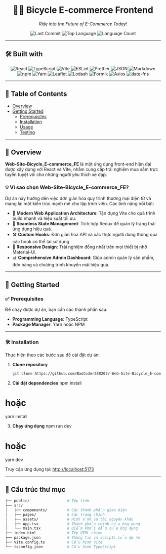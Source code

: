 <h1 align="center">🚴‍♂️ Bicycle E-commerce Frontend</h1>

<p align="center"><em>Ride into the Future of E-Commerce Today!</em></p>

<p align="center">
  <img src="https://img.shields.io/github/last-commit/BaoCoder288203/-Web-Site-Bicycle_E-commerce_FE?style=flat-square" alt="Last Commit">
  <img src="https://img.shields.io/github/languages/top/BaoCoder288203/-Web-Site-Bicycle_E-commerce_FE?style=flat-square" alt="Top Language">
  <img src="https://img.shields.io/github/languages/count/BaoCoder288203/-Web-Site-Bicycle_E-commerce_FE?style=flat-square" alt="Language Count">
</p>

---

## 🛠️ Built with

<p align="center">
  <img src="https://img.shields.io/badge/React-20232A?style=for-the-badge&logo=react&logoColor=61DAFB" alt="React">
  <img src="https://img.shields.io/badge/TypeScript-3178C6?style=for-the-badge&logo=typescript&logoColor=white" alt="TypeScript">
  <img src="https://img.shields.io/badge/Vite-646CFF?style=for-the-badge&logo=vite&logoColor=white" alt="Vite">
  <img src="https://img.shields.io/badge/ESLint-4B32C3?style=for-the-badge&logo=eslint&logoColor=white" alt="ESLint">
  <img src="https://img.shields.io/badge/Prettier-F7B93E?style=for-the-badge&logo=prettier&logoColor=black" alt="Prettier">
  <img src="https://img.shields.io/badge/JSON-000000?style=for-the-badge&logo=json&logoColor=white" alt="JSON">
  <img src="https://img.shields.io/badge/Markdown-000000?style=for-the-badge&logo=markdown&logoColor=white" alt="Markdown">
  <img src="https://img.shields.io/badge/npm-CB3837?style=for-the-badge&logo=npm&logoColor=white" alt="npm">
  <img src="https://img.shields.io/badge/Yarn-2C8EBB?style=for-the-badge&logo=yarn&logoColor=white" alt="Yarn">
  <img src="https://img.shields.io/badge/Leaflet-199900?style=for-the-badge&logo=leaflet&logoColor=white" alt="Leaflet">
  <img src="https://img.shields.io/badge/Lodash-3492FF?style=for-the-badge&logo=lodash&logoColor=white" alt="Lodash">
  <img src="https://img.shields.io/badge/Formik-3B3B3B?style=for-the-badge&logo=formik&logoColor=white" alt="Formik">
  <img src="https://img.shields.io/badge/Axios-5A29E4?style=for-the-badge&logo=axios&logoColor=white" alt="Axios">
  <img src="https://img.shields.io/badge/date--fns-FF4D4D?style=for-the-badge&logoColor=white" alt="date-fns">
</p>

---

## 📑 Table of Contents

- [Overview](#overview)
- [Getting Started](#getting-started)  
  - [Prerequisites](#prerequisites)  
  - [Installation](#installation)  
  - [Usage](#usage)  
  - [Testing](#testing)

---

## 📖 Overview

**Web-Site-Bicycle_E-commerce_FE** là một ứng dụng front-end hiện đại được xây dựng với React và Vite, nhằm cung cấp trải nghiệm mua sắm trực tuyến tuyệt vời cho những người yêu thích xe đạp.

### 💡 Vì sao chọn Web-Site-Bicycle_E-commerce_FE?

Dự án này hướng đến việc đơn giản hóa quy trình thương mại điện tử và mang lại một kiến trúc mạnh mẽ cho lập trình viên. Các tính năng nổi bật:

- 🚀 **Modern Web Application Architecture**: Tận dụng Vite cho quá trình build nhanh và hiệu suất tối ưu.
- 🧠 **Seamless State Management**: Tích hợp Redux để quản lý trạng thái ứng dụng hiệu quả.
- 🛠️ **Custom Hooks**: Đơn giản hóa API và xác thực người dùng thông qua các hook có thể tái sử dụng.
- 📱 **Responsive Design**: Trải nghiệm đồng nhất trên mọi thiết bị nhờ Material-UI.
- 📊 **Comprehensive Admin Dashboard**: Giúp admin quản lý sản phẩm, đơn hàng và chương trình khuyến mãi hiệu quả.

---

## 🚀 Getting Started

### ✅ Prerequisites

Để chạy được dự án, bạn cần các thành phần sau:

- **Programming Language**: TypeScript  
- **Package Manager**: Yarn hoặc NPM

---

### 🛠️ Installation

Thực hiện theo các bước sau để cài đặt dự án:

1. **Clone repository**  
   ```bash
   git clone https://github.com/BaoCoder288203/-Web-Site-Bicycle_E-commerce_FE

2. **Cài đặt dependencies**
npm install
# hoặc
yarn install

3. **Chạy ứng dụng**
npm run dev
# hoặc
yarn dev

Truy cập ứng dụng tại: [http://localhost:5173](http://localhost:5173)

---

## 📁 Cấu trúc thư mục

```bash
├── public/                 # Tệp tĩnh
├── src/
│   ├── components/         # Các thành phần giao diện
│   ├── pages/              # Các trang chính
│   ├── assets/             # Hình ảnh và tài nguyên khác
│   ├── App.tsx             # Thành phần chính của ứng dụng
│   └── main.tsx            # Điểm khởi đầu của ứng dụng
├── index.html              # Tệp HTML chính
├── package.json            # Thông tin và scripts của dự án
├── vite.config.ts          # Cấu hình Vite
└── tsconfig.json           # Cấu hình TypeScript

